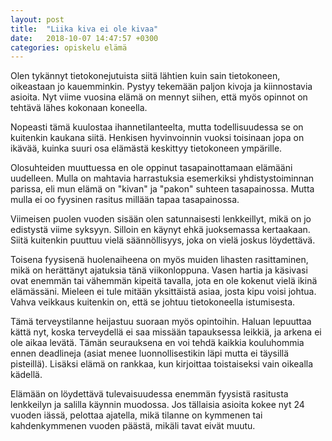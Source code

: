 ```yaml
---
layout: post
title:  "Liika kiva ei ole kivaa"
date:   2018-10-07 14:47:57 +0300
categories: opiskelu elämä
---
```

Olen tykännyt tietokonejutuista siitä lähtien kuin sain tietokoneen, oikeastaan jo kauemminkin. Pystyy tekemään paljon kivoja ja kiinnostavia asioita. Nyt viime vuosina elämä on mennyt siihen, että myös opinnot on tehtävä lähes kokonaan koneella.

Nopeasti tämä kuulostaa ihannetilanteelta, mutta todellisuudessa se on kuitenkin kaukana siitä. Henkisen hyvinvoinnin vuoksi toisinaan jopa on ikävää, kuinka suuri osa elämästä keskittyy tietokoneen ympärille.

Olosuhteiden muuttuessa en ole oppinut tasapainottamaan elämääni uudelleen. Mulla on mahtavia harrastuksia esemerkiksi yhdistystoiminnan parissa, eli mun elämä on "kivan" ja "pakon" suhteen tasapainossa. Mutta mulla ei oo fyysinen rasitus millään tapaa tasapainossa.

Viimeisen puolen vuoden sisään olen satunnaisesti lenkkeillyt, mikä on jo edistystä viime syksyyn. Silloin en käynyt ehkä juoksemassa kertaakaan. Siitä kuitenkin puuttuu vielä säännöllisyys, joka on vielä joskus löydettävä.

Toisena fyysisenä huolenaiheena on myös muiden lihasten rasittaminen, mikä on herättänyt ajatuksia tänä viikonloppuna. Vasen hartia ja käsivasi ovat enemmän tai vähemmän kipeitä tavalla, jota en ole kokenut vielä ikinä elämässäni. Mieleen ei tule mitään yksittäistä asiaa, josta kipu voisi johtua. Vahva veikkaus kuitenkin on, että se johtuu tietokoneella istumisesta.

Tämä terveystilanne heijastuu suoraan myös opintoihin. Haluan lepuuttaa kättä nyt, koska terveydellä ei saa missään tapauksessa leikkiä, ja arkena ei ole aikaa levätä. Tämän seurauksena en voi tehdä kaikkia kouluhommia ennen deadlineja (asiat menee luonnollisestikin läpi mutta ei täysillä pisteillä). Lisäksi elämä on rankkaa, kun kirjoittaa toistaiseksi vain oikealla kädellä.

Elämään on löydettävä tulevaisuudessa enemmän fyysistä rasitusta lenkkeilyn ja salilla käynnin muodossa. Jos tällaisia asioita kokee nyt 24 vuoden iässä, pelottaa ajatella, mikä tilanne on kymmenen tai kahdenkymmenen vuoden päästä, mikäli tavat eivät muutu.